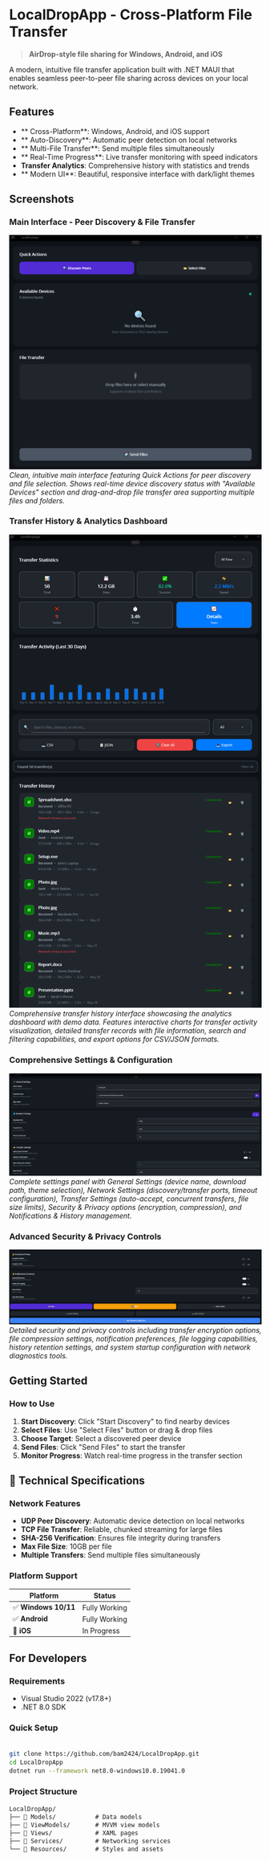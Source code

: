 #   LocalDropApp - Cross-Platform File Transfer

> **AirDrop-style file sharing for Windows, Android, and iOS**

A modern, intuitive file transfer application built with .NET MAUI that enables seamless peer-to-peer file sharing across devices on your local network.


##  Features

- ** Cross-Platform**: Windows, Android, and iOS support
- ** Auto-Discovery**: Automatic peer detection on local networks
- ** Multi-File Transfer**: Send multiple files simultaneously
- ** Real-Time Progress**: Live transfer monitoring with speed indicators
- **Transfer Analytics**: Comprehensive history with statistics and trends
- ** Modern UI**: Beautiful, responsive interface with dark/light themes

##  Screenshots

### Main Interface - Peer Discovery & File Transfer
![Main Interface](docs/images/main-interface.png)
*Clean, intuitive main interface featuring Quick Actions for peer discovery and file selection. Shows real-time device discovery status with "Available Devices" section and drag-and-drop file transfer area supporting multiple files and folders.*

### Transfer History & Analytics Dashboard
![Transfer Statistics](docs/images/transfer-statistics.png)
*Comprehensive transfer history interface showcasing the analytics dashboard with demo data. Features interactive charts for transfer activity visualization, detailed transfer records with file information, search and filtering capabilities, and export options for CSV/JSON formats.*

### Comprehensive Settings & Configuration
![Settings Page](docs/images/settings-page.png)
*Complete settings panel with General Settings (device name, download path, theme selection), Network Settings (discovery/transfer ports, timeout configuration), Transfer Settings (auto-accept, concurrent transfers, file size limits), Security & Privacy options (encryption, compression), and Notifications & History management.*

### Advanced Security & Privacy Controls
![Security Settings](docs/images/security-settings.png)
*Detailed security and privacy controls including transfer encryption options, file compression settings, notification preferences, file logging capabilities, history retention settings, and system startup configuration with network diagnostics tools.*


##  Getting Started

### **How to Use**
1. **Start Discovery**: Click "Start Discovery" to find nearby devices
2. **Select Files**: Use "Select Files" button or drag & drop files
3. **Choose Target**: Select a discovered peer device
4. **Send Files**: Click "Send Files" to start the transfer
5. **Monitor Progress**: Watch real-time progress in the transfer section

## 🔧 Technical Specifications

### **Network Features**
- **UDP Peer Discovery**: Automatic device detection on local networks
- **TCP File Transfer**: Reliable, chunked streaming for large files
- **SHA-256 Verification**: Ensures file integrity during transfers
- **Max File Size**: 10GB per file
- **Multiple Transfers**: Send multiple files simultaneously

### **Platform Support**
| Platform | Status | 
|----------|--------|
| ✅ **Windows 10/11** | Fully Working |
| ✅ **Android** | Fully Working |
| 🔄 **iOS** | In Progress |

##  For Developers

### **Requirements**
- Visual Studio 2022 (v17.8+)
- .NET 8.0 SDK

### **Quick Setup**
```bash

git clone https://github.com/bam2424/LocalDropApp.git
cd LocalDropApp
dotnet run --framework net8.0-windows10.0.19041.0
```

### **Project Structure**
```
LocalDropApp/
├── 📁 Models/           # Data models
├── 📁 ViewModels/       # MVVM view models
├── 📁 Views/            # XAML pages
├── 📁 Services/         # Networking services
└── 📁 Resources/        # Styles and assets
```
